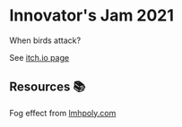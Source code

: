 # Innovator's Jam 2021

When birds attack?

See [itch.io page](https://itch.io/jam/ij2021)

## Resources 📚

Fog effect from [lmhpoly.com](https://www.lmhpoly.com/tutorials/unity-urp-tutorial-orthographic-fog-plane-shader)

